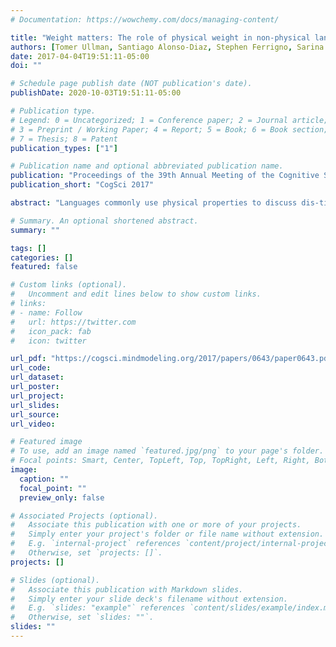 ```yaml
---
# Documentation: https://wowchemy.com/docs/managing-content/

title: "Weight matters: The role of physical weight in non-physical language across age and culture"
authors: [Tomer Ullman, Santiago Alonso-Diaz, Stephen Ferrigno, Sarina Zahid, Celeste Kidd]
date: 2017-04-04T19:51:11-05:00
doi: ""

# Schedule page publish date (NOT publication's date).
publishDate: 2020-10-03T19:51:11-05:00

# Publication type.
# Legend: 0 = Uncategorized; 1 = Conference paper; 2 = Journal article;
# 3 = Preprint / Working Paper; 4 = Report; 5 = Book; 6 = Book section;
# 7 = Thesis; 8 = Patent
publication_types: ["1"]

# Publication name and optional abbreviated publication name.
publication: "Proceedings of the 39th Annual Meeting of the Cognitive Science Society."
publication_short: "CogSci 2017"

abstract: "Languages commonly use physical properties to discuss dis-tinctly non-physical states and events in the world (e.g., “I’mnot ahugefan of licorice”).  Here, we investigate the degreeto which associations between physical properties and abstractconcepts  are  culturally  specific  constructs.    To  do  this,  wetested three distinct populations—US adults, US children, andadults from an indigenous group in the lowlands of Bolivia, theTsimane’—on their associations between the physical conceptof weight and a variety of abstract attributes (e.g., importance,emotional state, moral worth).  We find a strong relationshipbetween the associations of US and Tsimane’ adults, but little-to-no relationship between US children and either adult popu-lation.  These results suggest that the property of weight playsa similar role in everyday thought across cultures, but that ittakes time to develop. Further, we found that these associationscould  not  be  recovered  from  a  simple  semantic  embeddinganalysis,  suggesting  that  the  cross-culturally  shared  connec-tions between physical and abstract attributes may be learnedthrough more complex experiences than language alone"

# Summary. An optional shortened abstract.
summary: ""

tags: []
categories: []
featured: false

# Custom links (optional).
#   Uncomment and edit lines below to show custom links.
# links:
# - name: Follow
#   url: https://twitter.com
#   icon_pack: fab
#   icon: twitter

url_pdf: "https://cogsci.mindmodeling.org/2017/papers/0643/paper0643.pdf"
url_code:
url_dataset:
url_poster:
url_project:
url_slides:
url_source:
url_video:

# Featured image
# To use, add an image named `featured.jpg/png` to your page's folder. 
# Focal points: Smart, Center, TopLeft, Top, TopRight, Left, Right, BottomLeft, Bottom, BottomRight.
image:
  caption: ""
  focal_point: ""
  preview_only: false

# Associated Projects (optional).
#   Associate this publication with one or more of your projects.
#   Simply enter your project's folder or file name without extension.
#   E.g. `internal-project` references `content/project/internal-project/index.md`.
#   Otherwise, set `projects: []`.
projects: []

# Slides (optional).
#   Associate this publication with Markdown slides.
#   Simply enter your slide deck's filename without extension.
#   E.g. `slides: "example"` references `content/slides/example/index.md`.
#   Otherwise, set `slides: ""`.
slides: ""
---
```

